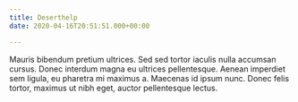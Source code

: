 ```yaml
---
title: Deserthelp
date: 2020-04-16T20:51:51.000+00:00

---
```

Mauris bibendum pretium ultrices. Sed sed tortor iaculis nulla accumsan cursus. Donec interdum magna eu ultrices pellentesque. Aenean imperdiet sem ligula, eu pharetra mi maximus a. Maecenas id ipsum nunc. Donec felis tortor, maximus ut nibh eget, auctor pellentesque lectus.